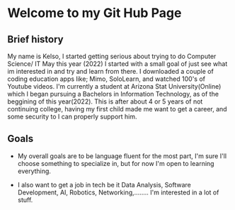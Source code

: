 # Welcome to my Git Hub Page

## Brief history

My name is Kelso, I started getting serious about trying to do Computer Science/ IT May this year (2022)
I started with a small goal of just see what im interested in and try and learn from there. I downloaded a couple
of coding education apps like; Mimo, SoloLearn, and watched 100's of Youtube videos. I'm currently a student at Arizona Stat University(Online) which I began pursuing a Bachelors in Information Technology, as of the beggining of this year(2022). This is after about 4 or 5 years of not continuing college, having my first child made me want to get a career,
and some security to I can properly support him.

## Goals

* My overall goals are to be language fluent for the most part, I'm sure I'll choose something to specialize in, but for now I'm open to learning everything.

* I also want to get a job in tech be it Data Analysis, Software Development, AI, Robotics, Networking,........
 I'm interested in a lot of stuff.